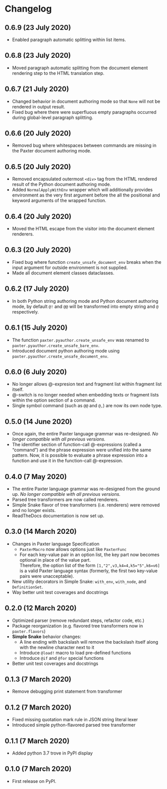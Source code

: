 # Changelog

## 0.6.9 (23 July 2020)

-   Enabled paragraph automatic splitting within list items.

## 0.6.8 (23 July 2020)

-   Moved paragraph automatic splitting from the document element rendering step
    to the HTML translation step.

## 0.6.7 (21 July 2020)

-   Changed behavior in document authoring mode so that `None`
    will not be rendered in output result.
-   Fixed bug where there were superfluous empty paragraphs
    occurred during global-level paragraph splitting.

## 0.6.6 (20 July 2020)

-   Removed bug where whitespaces between commands are missing
    in the Paxter document authoring mode.

## 0.6.5 (20 July 2020)

-   Removed encapsulated outermost `<div>` tag from the HTML rendered result
    of the Python document authoring mode.
-   Added `NormalApplyWithEnv` wrapper which will 
    additionally provides environment as the very first argument 
    before the all the positional and keyword arguments of the wrapped function.

## 0.6.4 (20 July 2020)

-   Moved the HTML escape from the visitor into the document element renderers.

## 0.6.3 (20 July 2020)

-   Fixed bug where function `create_unsafe_document_env` breaks
    when the input argument for outside environment is not supplied.
-   Made all document element classes dataclasses.

## 0.6.2 (17 July 2020)

-   In both Python string authoring mode and Python document authoring mode,
    by default `@!` and `@@` will be transformed into empty string and  `@`
    respectively.

## 0.6.1 (15 July 2020)

-   The function `paxter.pyauthor.create_unsafe_env` was renamed to
    `paxter.pyauthor.create_unsafe_bare_env`.
-   Introduced document python authoring mode
    using `paxter.pyauthor.create_unsafe_document_env`.

## 0.6.0 (6 July 2020)

-   No longer allows @-expresion text and fragment list within fragment list itself.
-   @-switch is no longer needed when embedding texts or fragment lists
    within the option section of a command.
-   Single symbol command (such as `@@` and `@,`) are now its own node type.
    
## 0.5.0 (14 June 2020)

-   Once again, the entire Paxter language grammar was re-designed.
    _No longer compatible with all previous versions._
-   The identifier section of function-call @-expressions (called a “command”)
    and the phrase expression were unified into the same pattern.
    Now, it is possible to evaluate a phrase expression into a function
    and use it in the function-call @-expression.

## 0.4.0 (7 May 2020)

-   The entire Paxter language grammar was re-designed from the ground up. 
    _No longer compatible with all previous versions._
-   Parsed tree transformers are now called renderers.
-   Simple Snake flavor of tree transformers (i.e. renderers) 
    were removed and no longer exists.
-   ReadTheDocs documentation is now set up.

## 0.3.0 (14 March 2020)

-   Changes in Paxter language Specification
    -   `PaxterMacro` now allows options just like `PaxterFunc`
    -   For each key-value pair in an option list,
        the key part now becomes optional in place of the value part.  
        Therefore, the option list of the form `[1,"2",v3,k4=4,k5="5",k6=v6]`
        is a valid Paxter language syntax
        (formerly, the first two key-value pairs were unacceptable).
-   New utility decorators in Simple Snake: 
    `with_env`, `with_node`, and `DefinitionSet`.
-   Way better unit test coverages and docstrings

## 0.2.0 (12 March 2020)

-   Optimized parser (remove redundant steps, refactor code, etc.)
-   Package reorganization (e.g. flavored tree transformers now in `paxter.flavors`)
-   **Simple Snake** behavior changes:
    -    A line ending with backslash will remove the backslash itself 
         along with the newline character next to it
    -    Introduce `@load!` macro to load pre-defined functions
    -    Introduce `@if` and `@for` special functions
-   Better unit test coverages and docstrings

## 0.1.3 (7 March 2020)

-   Remove debugging print statement from transformer

## 0.1.2 (7 March 2020)

-   Fixed missing quotation mark rule in JSON string literal lexer
-   Introduced simple python-flavored parsed tree transformer

## 0.1.1 (7 March 2020)

-   Added python 3.7 trove in PyPI display

## 0.1.0 (7 March 2020)

-   First release on PyPI.
